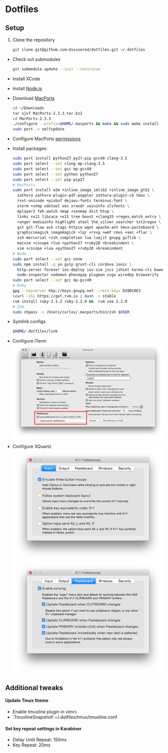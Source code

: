 # Dotfiles

## Setup

1. Clone the repository
    ```bash
    git clone git@github.com:disusered/dotfiles.git ~/.dotfiles
    ```

- Check out submodules
    ```bash
    git submodule update --init --recursive
    ```

- Install XCode

- Install [Node.js](http://nodejs.org/)

- Download [MacPorts](https://www.macports.org/install.php#source)
  ```bash
  cd ~/Downloads
  tar xjvf MacPorts-2.3.3.tar.bz2
  cd MacPorts-2.3.3
  ./configure --prefix=$HOME/.macports && make && sudo make install
  sudo port -v selfupdate
  ```

- Configure MacPorts [permissions](http://superuser.com/a/570146/34947)

- Install packages:
    ```bash
    sudo port install python27 py27-pip gcc49 clang-3.5
    sudo port select --set clang mp-clang-3.5
    sudo port select --set gcc mp-gcc49
    sudo port select --set python python27
    sudo port select --set pip pip27
    # MacPorts
    sudo port install w3m +inline_image_imlib2 +inline_image_gtk2 \
      zathura zathura-plugin-pdf-poppler zathura-plugin-cb tmux \
      rxvt-unicode +pixbuf dejavu-fonts terminus-font \
      xterm +utmp xdotool xev xrandr xwininfo xlsfonts \
      mplayer2 feh watch nmap +zenmap dict htop \
      links +x11 libcaca +x11 tree boost +clang35 +regex_match_extra \
      ranger mediainfo highlight atool the_silver_searcher txt2regex \
      git git-flow ack ctags httpie wget apache-ant tmux-pasteboard \
      graphicsmagick imagemagick +lqr +rsvg +wmf cmus +aac +flac \
      zsh mercurial +zsh_completion lua luajit gnupg giflib \
      macvim +cscope +lua +python27 +ruby20 +breakindent \
      vim +cscope +lua +python27 +ruby20 +breakindent
    # Node
    sudo port select --set gcc none
    sudo npm install -g yo gulp grunt-cli cordova ionic \
      http-server forever ios-deploy ios-sim jscs jshint karma-cli bower \
      node-inspector nodemon phonegap plugman svgo wiredep browserify
    sudo port select --set gcc mp-gcc49
    # Ruby
    gpg --keyserver hkp://keys.gnupg.net --recv-keys D39DC0E3
    \curl -sSL https://get.rvm.io | bash -s stable
    rvm install ruby-2.1.2 ruby-2.2.0 &&  rvm use 2.2.0
    # ZSH
    sudo chpass -s /Users/carlos/.macports/bin/zsh $USER
    ```

- Symlink configs
    ```bash
    $HOME/.dotfiles/link
    ```

- Configure iTerm
  ![iTerm2 Configuration](https://raw.githubusercontent.com/disusered/dotfiles/docs/images/iterm.png "iTerm2 Configuration")

- Configure XQuartz
  ![XQuartz Configuration](https://raw.githubusercontent.com/disusered/dotfiles/docs/images/xquartz-input.png "iTerm2 Configuration")
  ![XQuartz Configuration](https://raw.githubusercontent.com/disusered/dotfiles/docs/images/xquartz-pasteboard.png "iTerm2 Configuration")

## Additional tweaks

#### Update Tmux theme
- Enable tmuxline plugin in vimrc
- :TmuxlineSnapshot! ~/.dotfiles/tmux/tmuxline.conf

#### Set key repeat settings in Karabiner
- Delay Until Repeat: 150ms
- Key Repeat: 20ms
